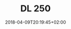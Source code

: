 ---
title: "DL 250"
date: 2018-04-09T20:19:45+02:00
draft: true
description: "Lorem ipsum dolor sit amet Lorem ipsum dolor sit amet Lorem ipsum dolor sit amet"
product:
    type:
        diesel: true
    # image: "/images/dl-250.png"
    name: "DL–250"
    size:
        width: "1200"
        depth: "600"
        height: "600"
        weight: "120"
    wpa:
        seawater: "250"
        sweetwater: "500"
    power: "2.7"
    operation: "1"
---